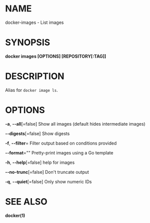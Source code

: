 # NAME

docker-images - List images

# SYNOPSIS

**docker images \[OPTIONS\] \[REPOSITORY\[:TAG\]\]**

# DESCRIPTION

Alias for `docker image ls`.

# OPTIONS

**-a**, **--all**\[=false\] Show all images (default hides intermediate images)

**--digests**\[=false\] Show digests

**-f**, **--filter**= Filter output based on conditions provided

**--format**="" Pretty-print images using a Go template

**-h**, **--help**\[=false\] help for images

**--no-trunc**\[=false\] Don't truncate output

**-q**, **--quiet**\[=false\] Only show numeric IDs

# SEE ALSO

**docker(1)**
